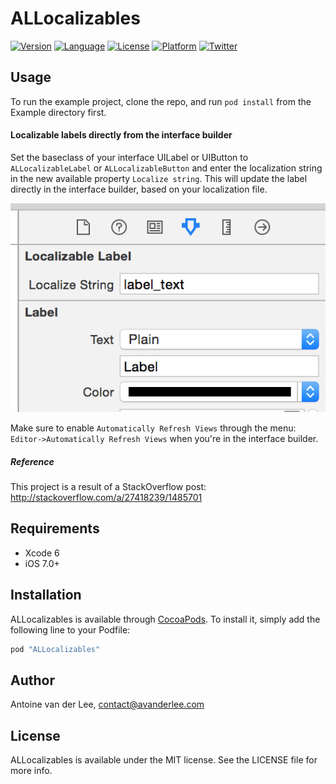 # ALLocalizables

[![Version](https://img.shields.io/cocoapods/v/ALLocalizables.svg?style=flat)](http://cocoapods.org/pods/ALLocalizables)
[![Language](https://img.shields.io/badge/language-swift2.3-f48041.svg?style=flat)](https://developer.apple.com/swift)
[![License](https://img.shields.io/cocoapods/l/ALLocalizables.svg?style=flat)](http://cocoapods.org/pods/ALLocalizables)
[![Platform](https://img.shields.io/cocoapods/p/ALLocalizables.svg?style=flat)](http://cocoapods.org/pods/ALLocalizables)
[![Twitter](https://img.shields.io/badge/twitter-@twannl-blue.svg?style=flat)](http://twitter.com/twannl)

## Usage

To run the example project, clone the repo, and run `pod install` from the Example directory first.

#### Localizable labels directly from the interface builder

Set the baseclass of your interface UILabel or UIButton to `ALLocalizableLabel` or `ALLocalizableButton` and enter the localization string in the new available property `Localize string`.
This will update the label directly in the interface builder, based on your localization file. 

![Interface Builder property](web/localized_label.png)

Make sure to enable `Automatically Refresh Views` through the menu: `Editor->Automatically Refresh Views` when you're in the interface builder.

##### Reference
This project is a result of a StackOverflow post:
http://stackoverflow.com/a/27418239/1485701

## Requirements
- Xcode 6
- iOS 7.0+

## Installation

ALLocalizables is available through [CocoaPods](http://cocoapods.org). To install
it, simply add the following line to your Podfile:

```ruby
pod "ALLocalizables"
```

## Author

Antoine van der Lee, contact@avanderlee.com

## License

ALLocalizables is available under the MIT license. See the LICENSE file for more info.
